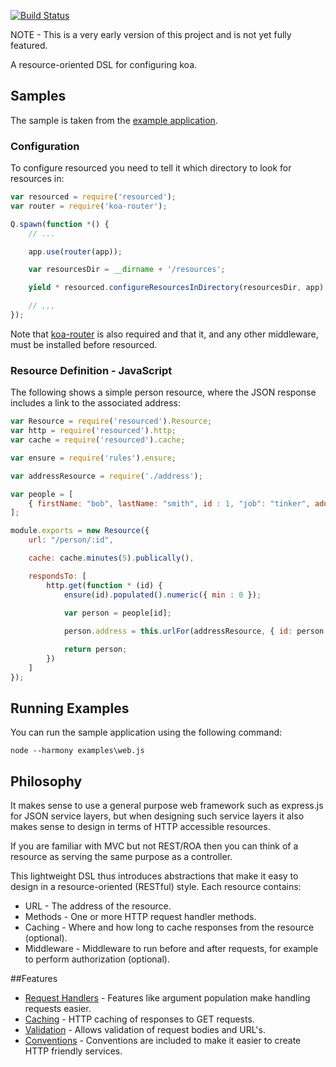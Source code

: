 [![Build Status](https://travis-ci.org/colin-jack/resourced.png)](https://travis-ci.org/#!/colin-jack/resourced)

NOTE - This is a very early version of this project and is not yet fully featured.

A resource-oriented DSL for configuring koa.

## Samples
The sample is taken from the [example application](#example).

### Configuration
To configure resourced you need to tell it which directory to look for resources in:

```js
var resourced = require('resourced');
var router = require('koa-router');

Q.spawn(function *() {
    // ...

    app.use(router(app));

    var resourcesDir = __dirname + '/resources';

    yield * resourced.configureResourcesInDirectory(resourcesDir, app);

    // ,,,
});
```
Note that [koa-router]() is also required and that it, and any other middleware, must be installed before resourced.

### Resource Definition - JavaScript
The following shows a simple person resource, where the JSON response includes a link to the associated address:
```js
var Resource = require('resourced').Resource;
var http = require('resourced').http;
var cache = require('resourced').cache;

var ensure = require('rules').ensure;

var addressResource = require('./address');

var people = [
    { firstName: "bob", lastName: "smith", id : 1, "job": "tinker", addressId: 3 }
];

module.exports = new Resource({
    url: "/person/:id",

    cache: cache.minutes(5).publically(),

    respondsTo: [
        http.get(function * (id) {
            ensure(id).populated().numeric({ min : 0 });
        
            var person = people[id];

            person.address = this.urlFor(addressResource, { id: person.addressId });

            return person;
        })
    ]
});
```

## <a name="example"/>Running Examples
You can run the sample application using the following command:

    node --harmony examples\web.js

## Philosophy
It makes sense to use a general purpose web framework such as express.js for JSON service layers, but when designing such service layers it also makes sense to design in terms of HTTP accessible resources.

If you are familiar with MVC but not REST/ROA then you can think of a resource as serving the same purpose as a controller.

This lightweight DSL thus introduces abstractions that make it easy to design in a resource-oriented (RESTful) style. Each resource contains:
* URL - The address of the resource.
* Methods - One or more HTTP request handler methods.
* Caching - Where and how long to cache responses from the resource (optional).
* Middleware - Middleware to run before and after requests, for example to perform authorization (optional).

##Features
* [Request Handlers](https://github.com/colin-jack/resourced/blob/master/docs/requestHandling.md) - Features like argument population make handling requests easier.
* [Caching](https://github.com/colin-jack/resourced/blob/master/docs/caching.md) - HTTP caching of responses to GET requests.
* [Validation](https://github.com/colin-jack/resourced/blob/master/docs/validation.md) - Allows validation of request bodies and URL's.
* [Conventions](https://github.com/colin-jack/resourced/blob/master/docs/convetions.md) - Conventions are included to make it easier to create HTTP friendly services.